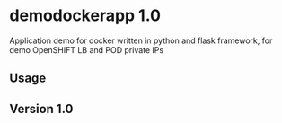 # demodockerapp 1.0
Application demo for docker written in python and flask framework, for demo OpenSHIFT LB and POD private IPs

## Usage

## Version 1.0

